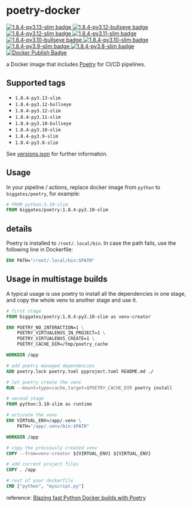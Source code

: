 # poetry-docker

[![1.8.4-py3.13-slim badge](https://img.shields.io/docker/v/biggates/poetry/1.8.4-py3.13-slim?label=biggates%2Fpoetry&logo=docker) ![1.8.4-py3.12-bullseye badge](https://img.shields.io/docker/v/biggates/poetry/1.8.4-py3.12-bullseye?label=biggates%2Fpoetry&logo=docker) ![1.8.4-py3.12-slim badge](https://img.shields.io/docker/v/biggates/poetry/1.8.4-py3.12-slim?label=biggates%2Fpoetry&logo=docker) ![1.8.4-py3.11-slim badge](https://img.shields.io/docker/v/biggates/poetry/1.8.4-py3.11-slim?label=biggates%2Fpoetry&logo=docker) ![1.8.4-py3.10-bullseye badge](https://img.shields.io/docker/v/biggates/poetry/1.8.4-py3.10-bullseye?label=biggates%2Fpoetry&logo=docker) ![1.8.4-py3.10-slim badge](https://img.shields.io/docker/v/biggates/poetry/1.8.4-py3.10-slim?label=biggates%2Fpoetry&logo=docker) ![1.8.4-py3.9-slim badge](https://img.shields.io/docker/v/biggates/poetry/1.8.4-py3.9-slim?label=biggates%2Fpoetry&logo=docker) ![1.8.4-py3.8-slim badge](https://img.shields.io/docker/v/biggates/poetry/1.8.4-py3.8-slim?label=biggates%2Fpoetry&logo=docker)](https://hub.docker.com/r/biggates/poetry) [![Docker Publish Badge](https://github.com/biggates/poetry-docker/actions/workflows/docker-publish.yml/badge.svg?branch=master)](https://github.com/biggates/poetry-docker/actions/workflows/docker-publish.yml)

a Docker image that includes [Poetry](https://python-poetry.org/) for CI/CD pipelines.

## Supported tags

- `1.8.4-py3.13-slim`
- `1.8.4-py3.12-bullseye`
- `1.8.4-py3.12-slim`
- `1.8.4-py3.11-slim`
- `1.8.4-py3.10-bullseye`
- `1.8.4-py3.10-slim`
- `1.8.4-py3.9-slim`
- `1.8.4-py3.8-slim`

See [versions.json](./versions.json) for further information.

## Usage

In your pipeline / actions, replace docker image from `python` to `biggates/poetry`, for example:

```dockerfile
# FROM python:3.10-slim
FROM biggates/poetry:1.8.4-py3.10-slim
```

## details

Poetry is installed to `/root/.local/bin`. In case the path fails, use the following line in Dockerfile:

```dockerfile
ENV PATH="/root/.local/bin:$PATH"
```

## Usage in multistage builds

A typical usage is use poetry to install all the dependencies in one stage, and copy the whole venv to another stage and use it.

```dockerfile
# first stage
FROM biggates/poetry:1.8.4-py3.10-slim as venv-creator

ENV POETRY_NO_INTERACTION=1 \
    POETRY_VIRTUALENVS_IN_PROJECT=1 \
    POETRY_VIRTUALENVS_CREATE=1 \
    POETRY_CACHE_DIR=/tmp/poetry_cache

WORKDIR /app

# add poetry managed dependencies
ADD poetry.lock poetry.toml pyproject.toml README.md ./

# let poetry create the venv
RUN --mount=type=cache,target=$POETRY_CACHE_DIR poetry install

# second stage
FROM python:3.10-slim as runtime

# activate the venv
ENV VIRTUAL_ENV=/app/.venv \
    PATH="/app/.venv/bin:$PATH"

WORKDIR /app

# copy the previously created venv
COPY --from=venv-creator ${VIRTUAL_ENV} ${VIRTUAL_ENV}

# add current project files
COPY . /app

# rest of your dockerfile
CMD ["python", "myscript.py"]
```

reference: [Blazing fast Python Docker builds with Poetry](https://medium.com/@albertazzir/blazing-fast-python-docker-builds-with-poetry-a78a66f5aed0)
